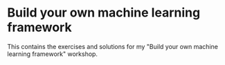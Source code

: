 # Build your own machine learning framework

This contains the exercises and solutions for my "Build your own machine learning framework" workshop.